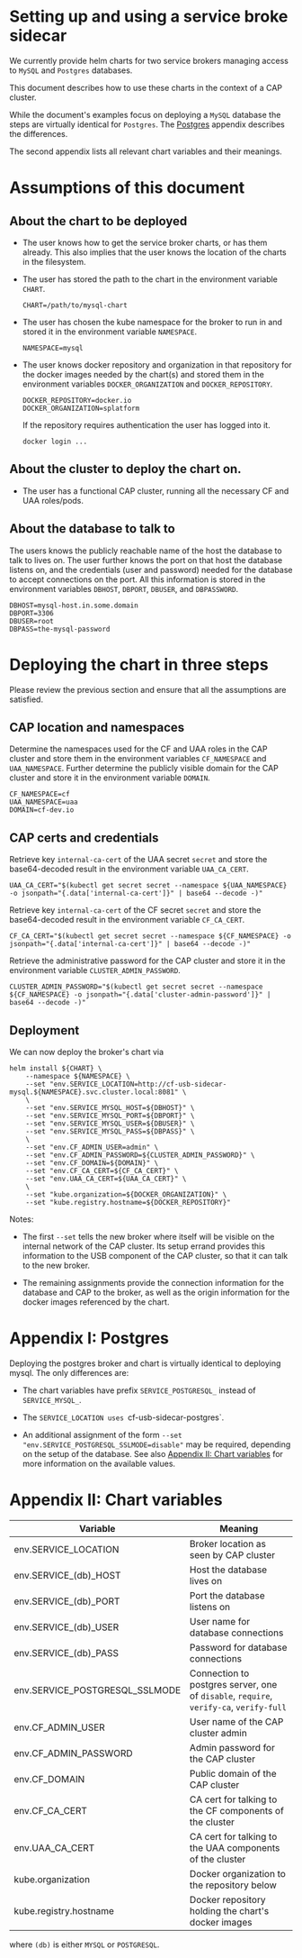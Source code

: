 # Setting up and using a service broke sidecar

We currently provide helm charts for two service brokers managing
access to `MySQL` and `Postgres` databases.

This document describes how to use these charts in the context of
a CAP cluster.

While the document's examples focus on deploying a `MySQL` database
the steps are virtually identical for `Postgres`. The
[Postgres](#appendix-i-postgres) appendix describes the
differences.

The second appendix lists all relevant chart variables and their
meanings.

# Assumptions of this document

## About the chart to be deployed

* The user knows how to get the service broker charts, or has them
  already. This also implies that the user knows the location of the
  charts in the filesystem.

* The user has stored the path to the chart in the environment
  variable `CHART`.

  ```
  CHART=/path/to/mysql-chart
  ```

* The user has chosen the kube namespace for the broker to run in and
  stored it in the environment variable `NAMESPACE`.

  ```
  NAMESPACE=mysql
  ```

* The user knows docker repository and organization in that repository
  for the docker images needed by the chart(s) and stored them in the
  environment variables `DOCKER_ORGANIZATION` and `DOCKER_REPOSITORY`.

  ```
  DOCKER_REPOSITORY=docker.io
  DOCKER_ORGANIZATION=splatform
  ```

  If the repository requires authentication the user has logged into it.

  ```
  docker login ...
  ```

## About the cluster to deploy the chart on.

* The user has a functional CAP cluster, running all the necessary CF
  and UAA roles/pods.

## About the database to talk to

The users knows the publicly reachable name of the host the database
to talk to lives on. The user further knows the port on that host the
database listens on, and the credentials (user and password) needed
for the database to accept connections on the port. All this
information is stored in the environment variables `DBHOST`, `DBPORT`,
`DBUSER`, and `DBPASSWORD`.

```
DBHOST=mysql-host.in.some.domain
DBPORT=3306
DBUSER=root
DBPASS=the-mysql-password
```

# Deploying the chart in three steps

Please review the previous section and ensure that all the assumptions
are satisfied.

## CAP location and namespaces

Determine the namespaces used for the CF and UAA roles in the CAP
cluster and store them in the environment variables `CF_NAMESPACE` and
`UAA_NAMESPACE`. Further determine the publicly visible domain for the
CAP cluster and store it in the environment variable `DOMAIN`.

```
CF_NAMESPACE=cf
UAA_NAMESPACE=uaa
DOMAIN=cf-dev.io
```

## CAP certs and credentials

Retrieve key `internal-ca-cert` of the UAA secret `secret` and store
the base64-decoded result in the environment variable `UAA_CA_CERT`.

```
UAA_CA_CERT="$(kubectl get secret secret --namespace ${UAA_NAMESPACE} -o jsonpath="{.data['internal-ca-cert']}" | base64 --decode -)"
```

Retrieve key `internal-ca-cert` of the CF secret `secret` and store
the base64-decoded result in the environment variable `CF_CA_CERT`.

```
CF_CA_CERT="$(kubectl get secret secret --namespace ${CF_NAMESPACE} -o jsonpath="{.data['internal-ca-cert']}" | base64 --decode -)"
```

Retrieve the administrative password for the CAP cluster and store it
in the environment variable `CLUSTER_ADMIN_PASSWORD`.

```
CLUSTER_ADMIN_PASSWORD="$(kubectl get secret secret --namespace ${CF_NAMESPACE} -o jsonpath="{.data['cluster-admin-password']}" | base64 --decode -)"
```

## Deployment

We can now deploy the broker's chart via

```
helm install ${CHART} \
    --namespace ${NAMESPACE} \
    --set "env.SERVICE_LOCATION=http://cf-usb-sidecar-mysql.${NAMESPACE}.svc.cluster.local:8081" \
    \
    --set "env.SERVICE_MYSQL_HOST=${DBHOST}" \
    --set "env.SERVICE_MYSQL_PORT=${DBPORT}" \
    --set "env.SERVICE_MYSQL_USER=${DBUSER}" \
    --set "env.SERVICE_MYSQL_PASS=${DBPASS}" \
    \
    --set "env.CF_ADMIN_USER=admin" \
    --set "env.CF_ADMIN_PASSWORD=${CLUSTER_ADMIN_PASSWORD}" \
    --set "env.CF_DOMAIN=${DOMAIN}" \
    --set "env.CF_CA_CERT=${CF_CA_CERT}" \
    --set "env.UAA_CA_CERT=${UAA_CA_CERT}" \
    \
    --set "kube.organization=${DOCKER_ORGANIZATION}" \
    --set "kube.registry.hostname=${DOCKER_REPOSITORY}"
```

Notes: 

* The first `--set` tells the new broker where itself will be visible
  on the internal network of the CAP cluster. Its setup errand
  provides this information to the USB component of the CAP cluster,
  so that it can talk to the new broker.

* The remaining assignments provide the connection information for the
  database and CAP to the broker, as well as the origin information
  for the docker images referenced by the chart.


# Appendix I: Postgres

Deploying the postgres broker and chart is virtually identical to
deploying mysql. The only differences are:

* The chart variables have prefix `SERVICE_POSTGRESQL_` instead of
  `SERVICE_MYSQL_`.

* The `SERVICE_LOCATION uses `cf-usb-sidecar-postgres`.

* An additional assignment of the form
  `--set "env.SERVICE_POSTGRESQL_SSLMODE=disable"` may be required,
  depending on the setup of the database. See also
  [Appendix II: Chart variables](#appendix-ii-chart-variables) for
  more information on the available values.

# Appendix II: Chart variables

|Variable			|Meaning|
|---				|---|
|env.SERVICE_LOCATION		|Broker location as seen by CAP cluster|
|env.SERVICE_(db)_HOST		|Host the database lives on|
|env.SERVICE_(db)_PORT		|Port the database listens on|
|env.SERVICE_(db)_USER		|User name for database connections|
|env.SERVICE_(db)_PASS		|Password for database connections|
|env.SERVICE_POSTGRESQL_SSLMODE	|Connection to postgres server, one of `disable`, `require`, `verify-ca`, `verify-full`|
|env.CF_ADMIN_USER		|User name of the CAP cluster admin|
|env.CF_ADMIN_PASSWORD		|Admin password for the CAP cluster|
|env.CF_DOMAIN			|Public domain of the CAP cluster|
|env.CF_CA_CERT			|CA cert for talking to the CF components of the cluster|
|env.UAA_CA_CERT		|CA cert for talking to the UAA components of the cluster|
|kube.organization		|Docker organization to the repository below|
|kube.registry.hostname		|Docker repository holding the chart's docker images|

where `(db)` is either `MYSQL` or `POSTGRESQL`.
